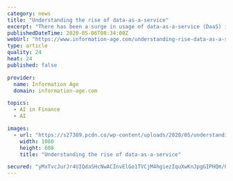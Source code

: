 ```yaml
---
category: news
title: "Understanding the rise of data-as-a-service"
excerpt: "There has been a surge in usage of data-as-a-service (DaaS) in recent times, but what exactly has made it so popular?"
publishedDateTime: 2020-05-06T08:34:00Z
webUrl: "https://www.information-age.com/understanding-rise-data-as-a-service-123489302/"
type: article
quality: 24
heat: 24
published: false

provider:
  name: Information Age
  domain: information-age.com

topics:
  - AI in Finance
  - AI

images:
  - url: "https://s27389.pcdn.co/wp-content/uploads/2020/05/understanding-rise-data-as-a-service.jpeg"
    width: 1080
    height: 608
    title: "Understanding the rise of data-as-a-service"

secured: "yMxTvcJurJr4UIQdaSHcNwACInvElGo1TVCjM4hgiezIquXwKnJpgGIPHQm/0Uz3IfkArwMoZl1es95VRnfOOVKD065h3KqG58RZ+jY4nKNF5/cw7GF9Bbv6vnE9qcyYe8euyxU3gic2nrGhe9GGg3NV6iwJHcZO3GAv9UwgRgQTh+lKR2pBFz8LRPNfYgNb6/uiaqHZcJrzjKGn9qJj8aDa1DM9PJqwCU/ajVxKXAtv+YwW195IUGRlxqxgnJS/lXRdSXP8JLbyTsIM8carq0L69t+UgHKQ3gnOYcKCuOGq/yY02cmNehRbYQ8fceWG1P13FjWj8t+pjBolCgRjBoB2/QR1ml3KffofJTFIGNmaXlJFWhFfnGq7k8TsdnHr5U4edevFTYLc+WX3B7eBS6sXxbk/FclqEoINiJnHVy9UqPyBpBn0fO0iZRwZAlchDnHjvZIrrLC5aR9xllLH1HsWTQ3/pi583wcqLD3hukU=;sNSNasFDCPrt1sfonqDW8w=="
---
```


